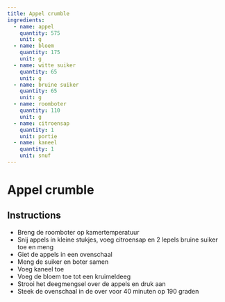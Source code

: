 ```yaml
---
title: Appel crumble
ingredients:
  - name: appel
    quantity: 575
    unit: g
  - name: bloem
    quantity: 175
    unit: g
  - name: witte suiker
    quantity: 65
    unit: g
  - name: bruine suiker
    quantity: 65
    unit: g
  - name: roomboter
    quantity: 110
    unit: g
  - name: citroensap
    quantity: 1
    unit: portie
  - name: kaneel
    quantity: 1
    unit: snuf
---
```


# Appel crumble 

## Instructions
  - Breng de roomboter op kamertemperatuur
  - Snij appels in kleine stukjes, voeg citroensap en 2 lepels bruine suiker toe en meng
  - Giet de appels in een ovenschaal
  - Meng de suiker en boter samen
  - Voeg kaneel toe
  - Voeg de bloem toe tot een kruimeldeeg
  - Strooi het deegmengsel over de appels en druk aan
  - Steek de ovenschaal in de over voor 40 minuten op 190 graden